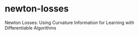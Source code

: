 # newton-losses
Newton Losses: Using Curvature Information for Learning with Differentiable Algorithms
